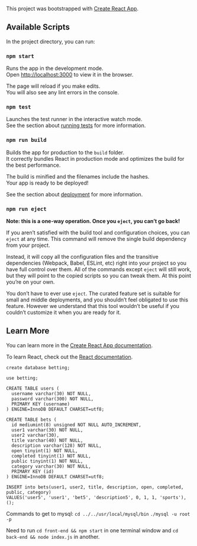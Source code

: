 This project was bootstrapped with [Create React App](https://github.com/facebook/create-react-app).

## Available Scripts

In the project directory, you can run:

### `npm start`

Runs the app in the development mode.<br>
Open [http://localhost:3000](http://localhost:3000) to view it in the browser.

The page will reload if you make edits.<br>
You will also see any lint errors in the console.

### `npm test`

Launches the test runner in the interactive watch mode.<br>
See the section about [running tests](https://facebook.github.io/create-react-app/docs/running-tests) for more information.

### `npm run build`

Builds the app for production to the `build` folder.<br>
It correctly bundles React in production mode and optimizes the build for the best performance.

The build is minified and the filenames include the hashes.<br>
Your app is ready to be deployed!

See the section about [deployment](https://facebook.github.io/create-react-app/docs/deployment) for more information.

### `npm run eject`

**Note: this is a one-way operation. Once you `eject`, you can’t go back!**

If you aren’t satisfied with the build tool and configuration choices, you can `eject` at any time. This command will remove the single build dependency from your project.

Instead, it will copy all the configuration files and the transitive dependencies (Webpack, Babel, ESLint, etc) right into your project so you have full control over them. All of the commands except `eject` will still work, but they will point to the copied scripts so you can tweak them. At this point you’re on your own.

You don’t have to ever use `eject`. The curated feature set is suitable for small and middle deployments, and you shouldn’t feel obligated to use this feature. However we understand that this tool wouldn’t be useful if you couldn’t customize it when you are ready for it.

## Learn More

You can learn more in the [Create React App documentation](https://facebook.github.io/create-react-app/docs/getting-started).

To learn React, check out the [React documentation](https://reactjs.org/).



`create database betting;`

`use betting;`

```
CREATE TABLE users (
  username varchar(30) NOT NULL,
  password varchar(300) NOT NULL,
  PRIMARY KEY (username)
) ENGINE=InnoDB DEFAULT CHARSET=utf8;
```

```
CREATE TABLE bets (
  id mediumint(8) unsigned NOT NULL AUTO_INCREMENT,
  user1 varchar(30) NOT NULL,
  user2 varchar(30),
  title varchar(40) NOT NULL,
  description varchar(128) NOT NULL,
  open tinyint(1) NOT NULL,
  completed tinyint(1) NOT NULL,
  public tinyint(1) NOT NULL,
  category varchar(30) NOT NULL,
  PRIMARY KEY (id)
) ENGINE=InnoDB DEFAULT CHARSET=utf8;
```

```
INSERT into bets(user1, user2, title, description, open, completed, public, category)
VALUES('user5', 'user1', 'bet5', 'description5', 0, 1, 1, 'sports'),
();
```

 Commands to get to mysql:
 `cd ../../usr/local/mysql/bin`
 `./mysql -u root -p`

Need to run `cd front-end && npm start` in one terminal window and `cd back-end && node index.js` in another.
